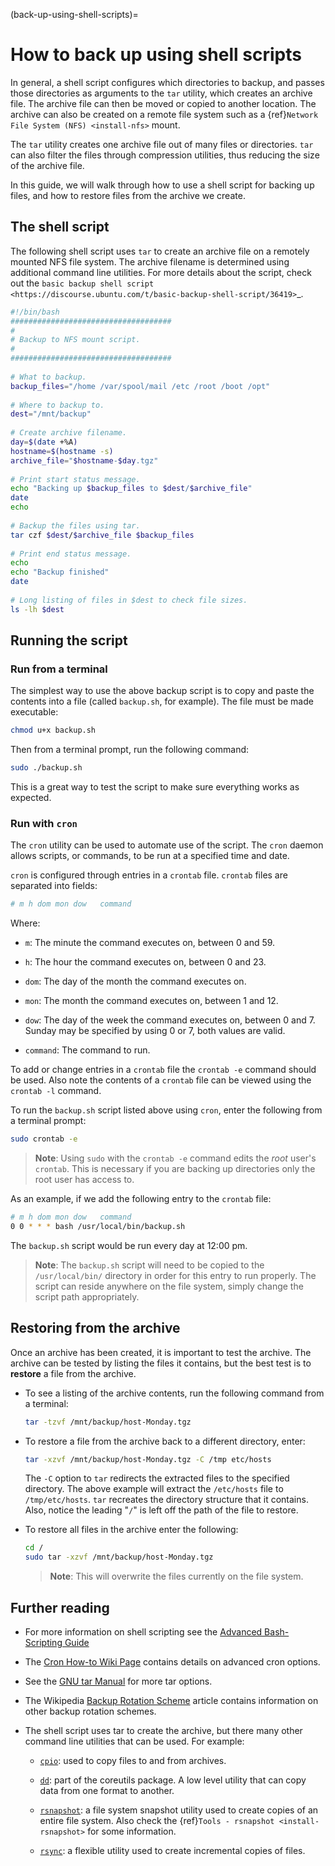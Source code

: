 (back-up-using-shell-scripts)=
# How to back up using shell scripts

In general, a shell script configures which directories to backup, and passes those directories as arguments to the `tar` utility, which creates an archive file. The archive file can then be moved or copied to another location. The archive can also be created on a remote file system such as a {ref}`Network File System (NFS) <install-nfs>` mount.

The `tar` utility creates one archive file out of many files or directories. `tar` can also filter the files through compression utilities, thus reducing the size of the archive file.

In this guide, we will walk through how to use a shell script for backing up files, and how to restore files from the archive we create.
 
## The shell script

The following shell script uses `tar` to create an archive file on a remotely mounted NFS file system. The archive filename is determined using additional command line utilities. For more details about the script, check out the `basic backup shell script <https://discourse.ubuntu.com/t/basic-backup-shell-script/36419>`_.

```sh
#!/bin/bash
####################################
#
# Backup to NFS mount script.
#
####################################
    
# What to backup. 
backup_files="/home /var/spool/mail /etc /root /boot /opt"
    
# Where to backup to.
dest="/mnt/backup"
    
# Create archive filename.
day=$(date +%A)
hostname=$(hostname -s)
archive_file="$hostname-$day.tgz"
    
# Print start status message.
echo "Backing up $backup_files to $dest/$archive_file"
date
echo
    
# Backup the files using tar.
tar czf $dest/$archive_file $backup_files
    
# Print end status message.
echo
echo "Backup finished"
date
    
# Long listing of files in $dest to check file sizes.
ls -lh $dest
```

## Running the script

### Run from a terminal

The simplest way to use the above backup script is to copy and paste the contents into a file (called `backup.sh`, for example). The file must be made executable:

```bash
chmod u+x backup.sh
```

Then from a terminal prompt, run the following command:

```bash
sudo ./backup.sh
```

This is a great way to test the script to make sure everything works as expected.

### Run with `cron`

The `cron` utility can be used to automate use of the script. The `cron` daemon allows scripts, or commands, to be run at a specified time and date.

`cron` is configured through entries in a `crontab` file. `crontab` files are separated into fields:

```bash
# m h dom mon dow   command
```

Where:

- `m`: The minute the command executes on, between 0 and 59.

- `h`: The hour the command executes on, between 0 and 23.

- `dom`: The day of the month the command executes on.

- `mon`: The month the command executes on, between 1 and 12.

- `dow`: The day of the week the command executes on, between 0 and 7. Sunday may be specified by using 0 or 7, both values are valid.

- `command`: The command to run.

To add or change entries in a `crontab` file the `crontab -e` command should be used. Also note the contents of a `crontab` file can be viewed using the `crontab -l` command.

To run the `backup.sh` script listed above using `cron`, enter the following from a terminal prompt:

```bash
sudo crontab -e
```

> **Note**:
> Using `sudo` with the `crontab -e` command edits the *root* user's `crontab`. This is necessary if you are backing up directories only the root user has access to.

As an example, if we add the following entry to the `crontab` file:

```bash
# m h dom mon dow   command
0 0 * * * bash /usr/local/bin/backup.sh
```

The `backup.sh` script would be run every day at 12:00 pm.

> **Note**:
> The `backup.sh` script will need to be copied to the `/usr/local/bin/` directory in order for this entry to run properly. The script can reside anywhere on the file system, simply change the script path appropriately.

## Restoring from the archive

Once an archive has been created, it is important to test the archive. The archive can be tested by listing the files it contains, but the best test is to **restore** a file from the archive.

- To see a listing of the archive contents, run the following command from a terminal:

  ```bash
  tar -tzvf /mnt/backup/host-Monday.tgz
  ```

- To restore a file from the archive back to a different directory, enter:
  ```bash 
  tar -xzvf /mnt/backup/host-Monday.tgz -C /tmp etc/hosts
  ```
  
  The `-C` option to `tar` redirects the extracted files to the specified directory. The above example will extract the `/etc/hosts` file to `/tmp/etc/hosts`. `tar` recreates the directory structure that it contains. Also, notice the leading "`/`" is left off the path of the file to restore.

- To restore all files in the archive enter the following:

  ```bash
  cd /
  sudo tar -xzvf /mnt/backup/host-Monday.tgz
  ```

  > **Note**:
  > This will overwrite the files currently on the file system.

## Further reading

- For more information on shell scripting see the [Advanced Bash-Scripting Guide](http://tldp.org/LDP/abs/html/)

- The [Cron How-to Wiki Page](https://help.ubuntu.com/community/CronHowto) contains details on advanced cron options.

- See the [GNU tar Manual](http://www.gnu.org/software/tar/manual/index.html) for more tar options.

- The Wikipedia [Backup Rotation Scheme](http://en.wikipedia.org/wiki/Backup_rotation_scheme) article contains information on other backup rotation schemes.

- The shell script uses tar to create the archive, but there many other command line utilities that can be used. For example:
    
  - [`cpio`](http://www.gnu.org/software/cpio/): used to copy files to and from archives.
    
  - [`dd`](http://www.gnu.org/software/coreutils/): part of the coreutils package. A low level utility that can copy data from one format to another.
   
  - [`rsnapshot`](http://www.rsnapshot.org/): a file system snapshot utility used to create copies of an entire file system. Also check the {ref}`Tools - rsnapshot <install-rsnapshot>` for some information.
    
  - [`rsync`](http://manpages.ubuntu.com/manpages/focal/man1/rsync.1.html): a flexible utility used to create incremental copies of files.
